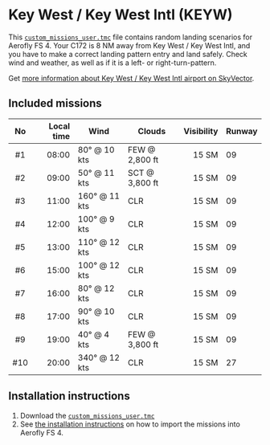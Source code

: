 # Key West / Key West Intl (KEYW)

This [`custom_missions_user.tmc`](./custom_missions_user.tmc) file contains random landing scenarios for Aerofly FS 4.
Your C172 is 8 NM away from Key West / Key West Intl, and you have to make a correct landing pattern entry and land safely.
Check wind and weather, as well as if it is a left- or right-turn-pattern.

Get [more information about Key West / Key West Intl airport on SkyVector](https://skyvector.com/airport/KEYW).

## Included missions

| No  | Local time | Wind          | Clouds         | Visibility | Runway |
| :-: | ---------: | ------------- | -------------- | ---------: | ------ |
| #1  |      08:00 | 80° @ 10 kts  | FEW @ 2,800 ft |      15 SM | 09     |
| #2  |      09:00 | 50° @ 11 kts  | SCT @ 3,800 ft |      15 SM | 09     |
| #3  |      11:00 | 160° @ 11 kts | CLR            |      15 SM | 09     |
| #4  |      12:00 | 100° @ 9 kts  | CLR            |      15 SM | 09     |
| #5  |      13:00 | 110° @ 12 kts | CLR            |      15 SM | 09     |
| #6  |      15:00 | 100° @ 12 kts | CLR            |      15 SM | 09     |
| #7  |      16:00 | 80° @ 12 kts  | CLR            |      15 SM | 09     |
| #8  |      17:00 | 90° @ 10 kts  | CLR            |      15 SM | 09     |
| #9  |      19:00 | 40° @ 4 kts   | FEW @ 3,800 ft |      15 SM | 09     |
| #10 |      20:00 | 340° @ 12 kts | CLR            |      15 SM | 27     |

## Installation instructions

1. Download the [`custom_missions_user.tmc`](./custom_missions_user.tmc)
2. See [the installation instructions](https://fboes.github.io/aerofly-missions/docs/generic-installation.html) on how to import the missions into Aerofly FS 4.
